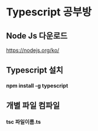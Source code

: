 # Typescript 공부방

## Node Js 다운로드
https://nodejs.org/ko/

## Typescript 설치
#### npm install -g typescript


## 개별 파일 컴파일
#### tsc 파일이름.ts
